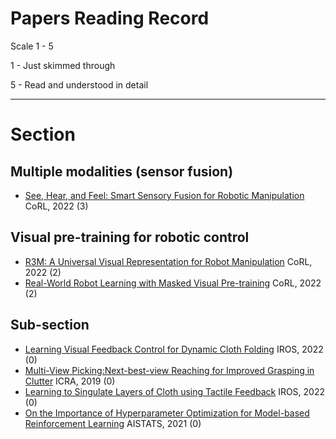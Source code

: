 # Papers Reading Record

Scale 1 - 5

 1 - Just skimmed through
 
 5 - Read and understood in detail

----------------------------------------

# Section

## Multiple modalities (sensor fusion) 
- [See, Hear, and Feel: Smart Sensory Fusion for Robotic Manipulation](https://arxiv.org/pdf/2212.03858.pdf) CoRL, 2022 (3)


## Visual pre-training for robotic control
- [R3M: A Universal Visual Representation for Robot Manipulation](https://arxiv.org/pdf/2203.12601.pdf) CoRL, 2022 (2)
- [Real-World Robot Learning with Masked Visual Pre-training](https://arxiv.org/pdf/2210.03109.pdf) CoRL, 2022 (2)


## Sub-section
- [Learning Visual Feedback Control for Dynamic Cloth Folding](https://arxiv.org/pdf/2109.04771.pdf) IROS, 2022 (0)
- [Multi-View Picking:Next-best-view Reaching for Improved Grasping in Clutter](https://arxiv.org/pdf/1809.08564.pdf) ICRA, 2019 (0)
- [Learning to Singulate Layers of Cloth using Tactile Feedback](https://arxiv.org/pdf/2207.11196.pdf) IROS, 2022 (0)
- [On the Importance of Hyperparameter Optimization for Model-based Reinforcement Learning](https://uploads-ssl.webflow.com/5fff4548d36c864953f1e663/6046c8120fdcd77fcb835cda_2102.13651.pdf) AISTATS, 2021 (0)
